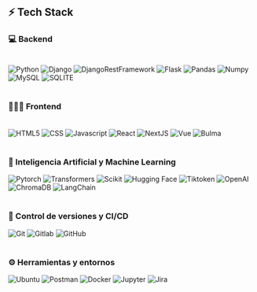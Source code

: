 ## ⚡ Tech Stack <br>

### 💻 Backend <br><br>
![Python](https://img.shields.io/badge/Python-14354C?style=for-the-badge&logo=python&logoColor=white)
![Django](https://img.shields.io/badge/Django-FF4B4B.svg?style=for-the-badge&logo=Django&logoColor=white)
![DjangoRestFramework](https://img.shields.io/badge/Django_Rest_Framework-F7931E.svg?style=for-the-badge&logo=Django&logoColor=white)
![Flask](https://img.shields.io/badge/Flask-2088FF?style=for-the-badge&logo=flask&logoColor=white)
![Pandas](https://img.shields.io/badge/pandas-150458.svg?style=for-the-badge&logo=pandas&logoColor=white)
![Numpy](https://img.shields.io/badge/NumPy-F2C811.svg?style=for-the-badge&logo=NumPy&logoColor=white)
![MySQL](https://img.shields.io/badge/MySQL-2CA5E0?style=for-the-badge&logo=mysql&logoColor=white)
![SQLITE](https://img.shields.io/badge/SQLite-07405E?style=for-the-badge&logo=sqlite&logoColor=white) <br><br>


### 👩🏻‍💻 Frontend <br><br>
![HTML5](https://img.shields.io/badge/HTML5-FF4B4B.svg?style=for-the-badge&logo=HTML5&logoColor=white)
![CSS](https://img.shields.io/badge/CSS-F7931E.svg?style=for-the-badge&logo=CSS&logoColor=white)
![Javascript](https://img.shields.io/badge/javascript-E95420?style=for-the-badge&logo=javascript&logoColor=white)
![React](https://img.shields.io/badge/React-2CA5E0?style=for-the-badge&logo=React&logoColor=white)
![NextJS](https://img.shields.io/badge/Next_JS-F37626.svg?&style=for-the-badge&logo=next-js&logoColor=white)
![Vue](https://img.shields.io/badge/Vue-27338e?style=for-the-badge&logo=Vue&logoColor=white)
![Bulma](https://img.shields.io/badge/Bulma-F2C811?style=for-the-badge&logo=bulma%20BI&logoColor=white) <br><br>


### 🤖 Inteligencia Artificial y Machine Learning
![Pytorch](https://img.shields.io/badge/Pytorch-21759B?style=for-the-badge&logo=Pytorch&logoColor=white)
![Transformers](https://img.shields.io/badge/Transformers-2088FF?style=for-the-badge&logo=Transformers&logoColor=white)
![Scikit](https://img.shields.io/badge/scikitlearn-F7931E.svg?style=for-the-badge&logo=scikit-learn&logoColor=white)
![Hugging Face](https://img.shields.io/badge/Hugging_Face-4285F4?style=for-the-badge&logo=hugging-face&logoColor=white)
![Tiktoken](https://img.shields.io/badge/Tiktoken-F05032?style=for-the-badge&logo=Tiktoken&logoColor=white)
![OpenAI](https://img.shields.io/badge/OpenAI-FF6C37?style=for-the-badge&logo=OpenAI&logoColor=white) <br>
![ChromaDB](https://img.shields.io/badge/ChromaDB-5C2D91?style=for-the-badge&logo=ChromaDB&logoColor=white)
![LangChain](https://img.shields.io/badge/Lang_Chain-FF9A00?style=for-the-badge&logo=LangChain&logoColor=white)<br><br>


### 🔶️ Control de versiones y CI/CD

![Git](https://img.shields.io/badge/Git-FF4B4B.svg?style=for-the-badge&logo=Git&logoColor=white)
![Gitlab](https://img.shields.io/badge/Gitlab-2088FF?style=for-the-badge&logo=Gitlab&logoColor=white)
![GitHub](https://img.shields.io/badge/GitHub-2CA5E0?style=for-the-badge&logo=GitHub&logoColor=white) <br><br>

### ⚙️ Herramientas y entornos
![Ubuntu](https://img.shields.io/badge/Ubuntu-FF4B4B.svg?style=for-the-badge&logo=Ubuntu&logoColor=white)
![Postman](https://img.shields.io/badge/Postman-F7931E.svg?style=for-the-badge&logo=Postman&logoColor=white)
![Docker](https://img.shields.io/badge/Docker-2CA5E0?style=for-the-badge&logo=docker&logoColor=white)
![Jupyter](https://img.shields.io/badge/Jupyter-F37626.svg?&style=for-the-badge&logo=Jupyter&logoColor=white)
![Jira](https://img.shields.io/badge/Jira-0052CC?style=for-the-badge&logo=Jira&logoColor=white) <br><br>
